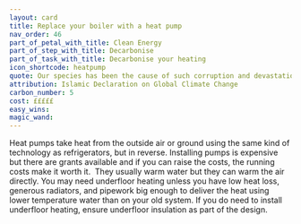 ```yaml
---
layout: card
title: Replace your boiler with a heat pump
nav_order: 46
part_of_petal_with_title: Clean Energy
part_of_step_with_title: Decarbonise 
part_of_task_with_title: Decarbonise your heating
icon_shortcode: heatpump
quote: Our species has been the cause of such corruption and devastation … that we are in danger ending life as we know it on our planet.
attribution: Islamic Declaration on Global Climate Change
carbon_number: 5
cost: £££££
easy_wins: 
magic_wand: 
---
```


<p>Heat pumps take heat from the outside air or ground using the same kind of technology as refrigerators, but in reverse. Installing pumps is expensive but there are grants available and if you can raise the costs, the running costs make it worth it.  They usually warm water but they can warm the air directly.  You may need underfloor heating unless you have low heat loss, generous radiators, and pipework big enough to deliver the heat using lower temperature water than on your old system. If you do need to install underfloor heating, ensure underfloor insulation as part of the design. </p> 
